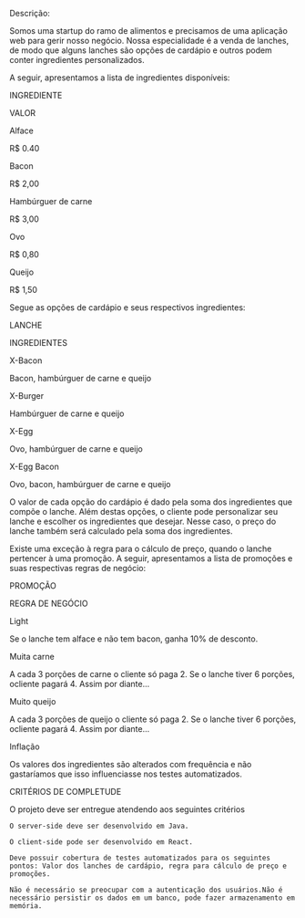 Descrição:

Somos uma startup do ramo de alimentos e precisamos de uma aplicação web para gerir nosso negócio. Nossa especialidade é a venda de lanches, de modo que alguns lanches são opções de cardápio e outros podem conter ingredientes personalizados.

 

A seguir, apresentamos a lista de ingredientes disponíveis:

 

INGREDIENTE
	

VALOR

Alface
	

R$ 0.40

Bacon
	

R$ 2,00

Hambúrguer de carne
	

R$ 3,00

Ovo
	

R$ 0,80

Queijo
	

R$ 1,50

 

Segue as opções de cardápio e seus respectivos ingredientes:

 

LANCHE
	

INGREDIENTES

X-Bacon
	

Bacon, hambúrguer de carne e queijo

X-Burger
	

Hambúrguer de carne e queijo

X-Egg
	

Ovo, hambúrguer de carne e queijo

X-Egg Bacon
	

Ovo, bacon, hambúrguer de carne e queijo

 

O valor de cada opção do cardápio é dado pela soma dos ingredientes que compõe o lanche. Além destas opções, o cliente pode personalizar seu lanche e escolher os ingredientes que desejar. Nesse caso, o preço do lanche também será calculado pela soma dos ingredientes.

 

Existe uma exceção à regra para o cálculo de preço, quando o lanche pertencer à uma promoção. A seguir, apresentamos a lista de promoções e suas respectivas regras de negócio:

 

PROMOÇÃO
	

REGRA DE NEGÓCIO

Light
	

Se o lanche tem alface e não tem bacon, ganha 10% de desconto.

Muita carne
	

A cada 3 porções de carne o cliente só paga 2. Se o lanche tiver 6 porções, ocliente pagará 4. Assim por diante...

Muito queijo
	

A cada 3 porções de queijo o cliente só paga 2. Se o lanche tiver 6 porções, ocliente pagará 4. Assim por diante...

Inflação
	

Os valores dos ingredientes são alterados com frequência e não gastaríamos que isso influenciasse nos testes automatizados.

 

CRITÉRIOS DE COMPLETUDE

 

O projeto deve ser entregue atendendo aos seguintes critérios

    O server-side deve ser desenvolvido em Java.

    O client-side pode ser desenvolvido em React.

    Deve possuir cobertura de testes automatizados para os seguintes pontos: Valor dos lanches de cardápio, regra para cálculo de preço e promoções.

    Não é necessário se preocupar com a autenticação dos usuários.Não é necessário persistir os dados em um banco, pode fazer armazenamento em memória.
